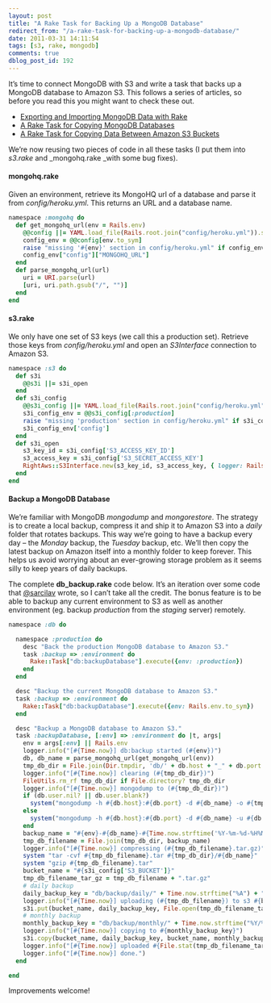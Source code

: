 ```yaml
---
layout: post
title: "A Rake Task for Backing Up a MongoDB Database"
redirect_from: "/a-rake-task-for-backing-up-a-mongodb-database/"
date: 2011-03-31 14:11:54
tags: [s3, rake, mongodb]
comments: true
dblog_post_id: 192
---
```

It’s time to connect MongoDB with S3 and write a task that backs up a MongoDB database to Amazon S3. This follows a series of articles, so before you read this you might want to check these out.

- [Exporting and Importing MongoDB Data with Rake](/seeding-exporting-and-importing-mongodb-data-with-rake)
- [A Rake Task for Copying MongoDB Databases](/a-rake-task-for-copying-mongodb-databases)
- [A Rake Task for Copying Data Between Amazon S3 Buckets](/a-rake-task-for-copying-data-between-amazon-s3-buckets)

We’re now reusing two pieces of code in all these tasks (I put them into _s3.rake_ and _mongohq.rake _with some bug fixes).

#### mongohq.rake

Given an environment, retrieve its MongoHQ url of a database and parse it from _config/heroku.yml_. This returns an URL and a database name.

```ruby
namespace :mongohq do
  def get_mongohq_url(env = Rails.env)
    @@config ||= YAML.load_file(Rails.root.join("config/heroku.yml")).symbolize_keys
    config_env = @@config[env.to_sym]
    raise "missing '#{env}' section in config/heroku.yml" if config_env.nil?
    config_env["config"]["MONGOHQ_URL"]
  end
  def parse_mongohq_url(url)
    uri = URI.parse(url)
    [uri, uri.path.gsub("/", "")]
  end
end
```

#### s3.rake

We only have one set of S3 keys (we call this a production set). Retrieve those keys from _config/heroku.yml_ and open an _S3Interface_ connection to Amazon S3.

```ruby
namespace :s3 do
  def s3i
    @@s3i ||= s3i_open
  end
  def s3i_config
    @@s3i_config ||= YAML.load_file(Rails.root.join("config/heroku.yml")).symbolize_keys
    s3i_config_env = @@s3i_config[:production]
    raise "missing 'production' section in config/heroku.yml" if s3i_config_env.nil?
    s3i_config_env['config']
  end
  def s3i_open
    s3_key_id = s3i_config['S3_ACCESS_KEY_ID']
    s3_access_key = s3i_config['S3_SECRET_ACCESS_KEY']
    RightAws::S3Interface.new(s3_key_id, s3_access_key, { logger: Rails.logger })
  end
end
```

#### Backup a MongoDB Database

We’re familiar with MongoDB _mongodump_ and _mongorestore_. The strategy is to create a local backup, compress it and ship it to Amazon S3 into a _daily_ folder that rotates backups. This way we’re going to have a backup every day – the _Monday_ backup, the _Tuesday_ backup, etc. We’ll then copy the latest backup on Amazon itself into a monthly folder to keep forever. This helps us avoid worrying about an ever-growing storage problem as it seems silly to keep years of daily backups.

The complete **db_backup.rake** code below. It’s an iteration over some code that [@sarcilav](http://blog.sarcilav.com/) wrote, so I can’t take all the credit. The bonus feature is to be able to backup any current environment to S3 as well as another environment (eg. backup _production_ from the _staging_ server) remotely.

```ruby
namespace :db do

  namespace :production do
    desc "Back the production MongoDB database to Amazon S3."
    task :backup => :environment do
      Rake::Task["db:backupDatabase"].execute({env: :production})
    end
  end

  desc "Backup the current MongoDB database to Amazon S3."
  task :backup => :environment do
    Rake::Task["db:backupDatabase"].execute({env: Rails.env.to_sym})
  end

  desc "Backup a MongoDB database to Amazon S3."
  task :backupDatabase, [:env] => :environment do |t, args|
    env = args[:env] || Rails.env
    logger.info("[#{Time.now}] db:backup started (#{env})")
    db, db_name = parse_mongohq_url(get_mongohq_url(env))
    tmp_db_dir = File.join(Dir.tmpdir, 'db/' + db.host + "_" + db.port.to_s)
    logger.info("[#{Time.now}] clearing (#{tmp_db_dir})")
    FileUtils.rm_rf tmp_db_dir if File.directory? tmp_db_dir
    logger.info("[#{Time.now}] mongodump to (#{tmp_db_dir})")
    if (db.user.nil? || db.user.blank?)
      system("mongodump -h #{db.host}:#{db.port} -d #{db_name} -o #{tmp_db_dir}")
    else
      system("mongodump -h #{db.host}:#{db.port} -d #{db_name} -u #{db.user} -p#{db.password} -o #{tmp_db_dir}")
    end
    backup_name = "#{env}-#{db_name}-#{Time.now.strftime('%Y-%m-%d-%H%M%S')}"
    tmp_db_filename = File.join(tmp_db_dir, backup_name)
    logger.info("[#{Time.now}] compressing (#{tmp_db_filename}.tar.gz)")
    system "tar -cvf #{tmp_db_filename}.tar #{tmp_db_dir}/#{db_name}"
    system "gzip #{tmp_db_filename}.tar"
    bucket_name = "#{s3i_config['S3_BUCKET']}"
    tmp_db_filename_tar_gz = tmp_db_filename + ".tar.gz"
    # daily backup
    daily_backup_key = "db/backup/daily/" + Time.now.strftime("%A") + "/" + db_name + ".tar.gz"
    logger.info("[#{Time.now}] uploading (#{tmp_db_filename}) to s3 #{bucket_name}/#{daily_backup_key}")
    s3i.put(bucket_name, daily_backup_key, File.open(tmp_db_filename_tar_gz))
    # monthly backup
    monthly_backup_key = "db/backup/monthly/" + Time.now.strftime("%Y/%B") + "/" + db_name + ".tar.gz"
    logger.info("[#{Time.now}] copying to #{monthly_backup_key}")
    s3i.copy(bucket_name, daily_backup_key, bucket_name, monthly_backup_key)
    logger.info("[#{Time.now}] uploaded #{File.stat(tmp_db_filename_tar_gz).size} byte(s)")
    logger.info("[#{Time.now}] done.")
  end

end
```

Improvements welcome!
